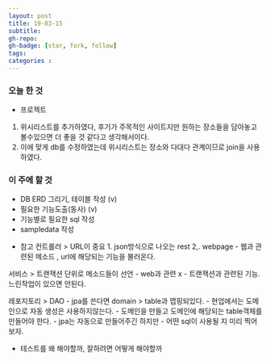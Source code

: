 ```yaml
---
layout: post
title: 19-03-15
subtitle: 
gh-repo: 
gh-badge: [star, fork, follow]
tags:  
categories :  
---
```


### 오늘 한 것 

* 프로젝트
1. 위시리스트를 추가하였다, 후기가 주목적인 사이트지만 원하는 장소들을 담아놓고 볼수있으면 더 좋을 것 같다고 생각해서이다.
2. 이에 맞게 db를 수정하였는데 위시리스트는 장소와 다대다 관계이므로 join을 사용하였다.



### 이 주에 할 것
 - DB ERD 그리기, 테이블 작성 (v)
 - 필요한 기능도출(동사)    (v)
 - 기능별로 필요한 sql 작성 
 - sampledata 작성

* 참고 
컨트롤러 > URL이 중요 1. json방식으로 나오는 rest 2,. webpage
        - 웹과 관련된 메소드 , url에 해당되는 기능을 불러온다.

서비스 > 트랜잭션 단위로 메소드들이 선언
        - web과 관련 x
        - 트랜잭션과 관련된 기능. 느린작업이 있으면 안된다.

레포지토리 > DAO
        - jpa를 쓴다면 domain > table과 맵핑되있다.
        - 현업에서는 도메인으로 자동 생성은 사용하지않는다.
        - 도메인을 만들고 도메인에 해당되는 table객체를 만들어야 한다.
        - jpa는 자동으로 만들어주긴 하지만
        - 어떤 sql이 사용될 지 미리 찍어보자.

- 테스트를 왜 해야할까, 잘하려면 어떻게 해야할까